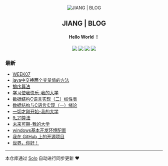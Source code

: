 <p align="center"><img alt="JIANG | BLOG" src="https://static.b3log.org/images/brand/solo-32.png"></p><h2 align="center">
JIANG | BLOG
</h2>

<h4 align="center">Hello World ！</h4>
<p align="center"><a title="JIANG | BLOG" target="_blank" href="https://github.com/940140976/solo-blog"><img src="https://img.shields.io/github/last-commit/940140976/solo-blog.svg?style=flat-square&color=FF9900"></a>
<a title="GitHub repo size in bytes" target="_blank" href="https://github.com/940140976/solo-blog"><img src="https://img.shields.io/github/repo-size/940140976/solo-blog.svg?style=flat-square"></a>
<a title="Solo Version" target="_blank" href="https://github.com/b3log/solo/releases"><img src="https://img.shields.io/badge/solo-3.6.5-f1e05a.svg?style=flat-square&color=blueviolet"></a>
<a title="Hits" target="_blank" href="https://github.com/b3log/hits"><img src="https://hits.b3log.org/940140976/solo-blog.svg"></a></p>

### 最新

* [WEEK07](http://www.jiangjingyao.top/articles/2019/10/21/1571625955463.html)
* [java中交换两个变量值的方法](http://www.jiangjingyao.top/articles/2019/10/17/1571316898484.html)
* [排序算法](http://www.jiangjingyao.top/articles/2019/10/17/1571314098105.html)
* [学习使我快乐-我的大学](http://www.jiangjingyao.top/articles/2019/10/07/1570435394143.html)
* [数据结构C语言实现（二）线性表](http://www.jiangjingyao.top/articles/2019/10/07/1570412140078.html)
* [数据结构与C语言实现（一）绪论](http://www.jiangjingyao.top/articles/2019/10/05/1570247473425.html)
* [一切才刚开始-我的大学](http://www.jiangjingyao.top/articles/2019/09/30/1569854479854.html)
* [9_21算法](http://www.jiangjingyao.top/articles/2019/09/28/1569661418340.html)
* [未来可期-我的大学](http://www.jiangjingyao.top/articles/2019/09/27/1569592237790.html)
* [windows基本开发环境配置](http://www.jiangjingyao.top/articles/2019/09/27/1569572760512.html)
* [我在 GitHub 上的开源项目](http://www.jiangjingyao.top/my-github-repos)
* [世界，你好！](http://www.jiangjingyao.top/hello-solo)



---

本仓库通过 [Solo](https://github.com/b3log/solo) 自动进行同步更新 ❤️ 